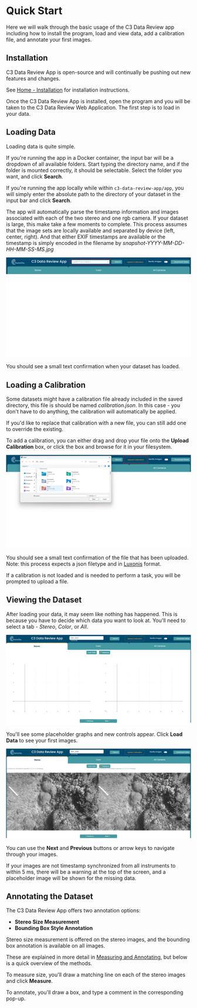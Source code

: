 # Quick Start

Here we will walk through the basic usage of the C3 Data Review app including how to install the program, load and view data, add a calibration file, and annotate your first images.

## Installation

C3 Data Review App is open-source and will continually be pushing out new features and changes.

See [Home - Installation](index.md#installation) for installation instructions.

Once the C3 Data Review App is installed, open the program and you will be taken to the C3 Data Review Web Application. The first step is to load in your data.

## Loading Data

Loading data is quite simple. 

If you're running the app in a Docker container, the input bar will be a dropdown of all available folders. Start typing the directory name, and if the folder is mounted correctly, it should be selectable. Select the folder you want, and click **Search**.

If you're running the app locally while within `c3-data-review-app/app`, you will simply enter the absolute path to the directory of your dataset in the input bar and click **Search**.

The app will automatically parse the timestamp information and images associated with each of the two stereo and one rgb camera. If your dataset is large, this make take a few moments to complete. This process assumes that the image sets are locally available and separated by device (left, center, right). And that either EXIF timestamps are available or the timestamp is simply encoded in the filename by *snapshot-YYYY-MM-DD-HH-MM-SS-MS.jpg*

![alt text](img/quickstart/1.png)

You should see a small text confirmation when your dataset has loaded.

## Loading a Calibration

Some datasets might have a calibration file already included in the saved directory, this file is should be named *calibration.json*. In this case - you don't have to do anything, the calibration will automatically be applied. 

If you'd like to replace that calibration with a new file, you can still add one to override the existing.

To add a calibration, you can either drag and drop your file onto the **Upload Calibration** box, or click the box and browse for it in your filesystem.

![alt text](img/quickstart/2.png)

You should see a small text confirmation of the file that has been uploaded. Note: this process expects a json filetype and in [Luxonis](https://docs.luxonis.com/hardware/platform/depth/calibration/) format.

If a calibration is not loaded and is needed to perform a task, you will be prompted to upload a file.

## Viewing the Dataset

After loading your data, it may seem like nothing has happened. This is because you have to decide which data you want to look at. You'll need to select a tab - *Stereo*, *Color*, or *All*.  

![alt text](img/quickstart/3.png)

You'll see some placeholder graphs and new controls appear. Click **Load Data** to see your first images.

![alt text](img/quickstart/4.png)

You can use the **Next** and **Previous** buttons or arrow keys to navigate through your images.

If your images are not timestamp synchronized from all instruments to within 5 ms, there will be a warning at the top of the screen, and a placeholder image will be shown for the missing data.

## Annotating the Dataset

The C3 Data Review App offers two annotation options: 
 
- **Stereo Size Measurement**  
- **Bounding Box Style Annotation**

Stereo size measurement is offered on the stereo images, and the bounding box annotation is available on all images.

These are explained in more detail in [Measuring and Annotating](annotating.md), but below is a quick overview of the methods.

To measure size, you'll draw a matching line on each of the stereo images and click **Measure**.

To annotate, you'll draw a box, and type a comment in the corresponding pop-up.
